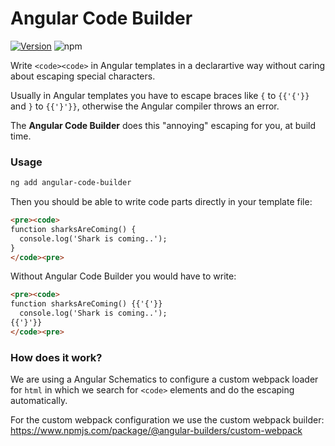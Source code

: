 # Angular Code Builder
[![Version](https://img.shields.io/npm/v/angular-code-builder.svg?style=flat-square)](https://www.npmjs.com/package/angular-code-builder)
![npm](https://img.shields.io/npm/dt/angular-code-builder.svg)

Write `<code><code>` in Angular templates in a declarartive way without caring about escaping special characters.

Usually in Angular templates you have to escape braces like `{` to `{{'{'}}` and `}` to `{{'}'}}`, otherwise the Angular compiler throws an error.

The **Angular Code Builder** does this "annoying" escaping for you, at build time. 

### Usage
```bash
ng add angular-code-builder
```

Then you should be able to write code parts directly in your template file: 
```html
<pre><code>
function sharksAreComing() {
  console.log('Shark is coming..');
}
</code><pre>
```

Without Angular Code Builder you would have to write: 
```html
<pre><code>
function sharksAreComing() {{'{'}}
  console.log('Shark is coming..');
{{'}'}}
</code><pre>
```

### How does it work?
We are using a Angular Schematics to configure a custom webpack loader for `html` in which we search for `<code>` elements and do the escaping automatically.

For the custom webpack configuration we use the custom webpack builder: https://www.npmjs.com/package/@angular-builders/custom-webpack

